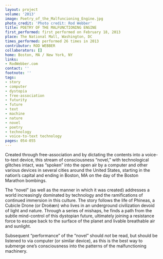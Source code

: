```yaml
---
layout: project
volume: '2013'
image: Poetry_of_the_Malfuncioning_Engine.jpg
photo_credit: 'Photo credit: Rod Webber'
title: POETRY OF THE MALFUNCTIONING ENGINE
first_performed: first performed on February 18, 2013
place: The National Mall, Washington, DC
times_performed: performed 26 times in 2013
contributor: ROD WEBBER
collaborators: []
home: Boston, MA / New York, NY
links:
- RodWebber.com
contact: ''
footnote: ''
tags:
- story
- computer
- dystopia
- free-association
- futurity
- future
- text
- machine
- nature
- novel
- poetry
- technology
- voice-to-text technology
pages: 054-055
---
```


Created through free-association and by dictating the contents into a voice-to-text device, this stream of consciousness “novel,” with technological glitches intact, was “spoken” into the open air by a computer and other various devices in several cities around the United States, starting in the nation’s capital and ending in Boston, MA on the day of the Boston Marathon bombings.

The “novel” (as well as the manner in which it was created) addresses a world increasingly dominated by technology and the ramifications of continued immersion in this culture. The story follows the life of Phineas, a Cubicle Drone (or Droëæn) who lives in an underground civilization devoid of light and nature. Through a series of mishaps, he finds a path from the subtle mind-control of this dystopian future, ultimately joining a resistance force to escape back to the surface of the planet and livable breathable air and sunlight.

Subsequent “performance” of the “novel” should _not_ be read, but should be listened to via computer (or similar device), as this is the best way to submerge one’s consciousness into the patterns of the malfunctioning machinery.
